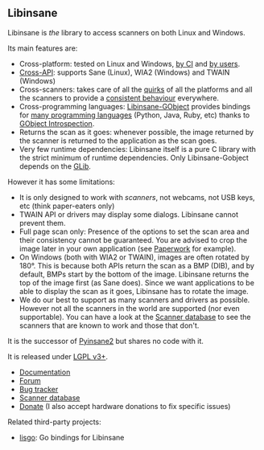 Libinsane
---------

Libinsane is *the* library to access scanners on both Linux and Windows.

Its main features are:
- Cross-platform: tested on Linux and Windows,
  [by CI](https://gitlab.gnome.org/World/OpenPaperwork/libinsane/pipelines) and
  [by users](https://openpaper.work/scanner_db/).
- [Cross-API](https://doc.openpaper.work/libinsane/latest/libinsane/scan_apis.html):
  supports Sane (Linux), WIA2 (Windows) and TWAIN (Windows)
- Cross-scanners: takes care of all the
  [quirks](https://doc.openpaper.work/libinsane/latest/libinsane/workarounds.html)
  of all the platforms and all the scanners to provide a
  [consistent behaviour](https://doc.openpaper.work/libinsane/latest/libinsane/behavior_normalizations.html)
  everywhere.
- Cross-programming languages:
  [Libinsane-GObject](https://doc.openpaper.work/libinsane/latest/libinsane-gobject/index.html)
  provides bindings for
  [many programming languages](https://wiki.gnome.org/Projects/GObjectIntrospection/Users)
  (Python, Java, Ruby, etc) thanks to
  [GObject Introspection](https://gi.readthedocs.io/en/latest/).
- Returns the scan as it goes: whenever possible, the image returned by the
  scanner is returned to the application as the scan goes.
- Very few runtime dependencies: Libinsane itself is a pure C library with
  the strict minimum of runtime dependencies. Only Libinsane-Gobject depends
  on the [GLib](https://developer.gnome.org/glib/).

However it has some limitations:
- It is only designed to work with *scanners*, not webcams, not USB keys, etc
  (think paper-eaters only)
- TWAIN API or drivers may display some dialogs. Libinsane cannot prevent them.
- Full page scan only: Presence of the options to set the scan area and their
  consistency cannot be guaranteed. You are advised to crop the image later
  in your own application (see [Paperwork](https://openpaper.work) for example).
- On Windows (both with WIA2 or TWAIN), images are often rotated by 180°. This
  is because both APIs return the scan as a BMP (DIB), and by default, BMPs start
  by the bottom of the image. Libinsane returns the top of the image first
  (as Sane does). Since we want applications to be able to display the
  scan as it goes, Libinsane has to rotate the image.
- We do our best to support as many scanners and drivers as possible. However not
  all the scanners in the world are supported (nor even supportable). You can have
  a look at the [Scanner database](https://openpaper.work/scannerdb/) to see the
  scanners that are known to work and those that don't.

It is the successor of [Pyinsane2](https://gitlab.gnome.org/World/OpenPaperwork/pyinsane) but shares no code with it.

It is released under [LGPL v3+](https://www.gnu.org/licenses/lgpl-3.0.en.html).

- [Documentation](https://doc.openpaper.work/libinsane/latest/)
- [Forum](https://forum.openpaper.work/)
- [Bug tracker](https://gitlab.gnome.org/World/OpenPaperwork/libinsane/issues)
- [Scanner database](https://openpaper.work/scannerdb/)
- [Donate](https://www.patreon.com/openpaper) (I also accept hardware donations
  to fix specific issues)

Related third-party projects:
- [lisgo](https://github.com/foenixx/lisgo): Go bindings for Libinsane
